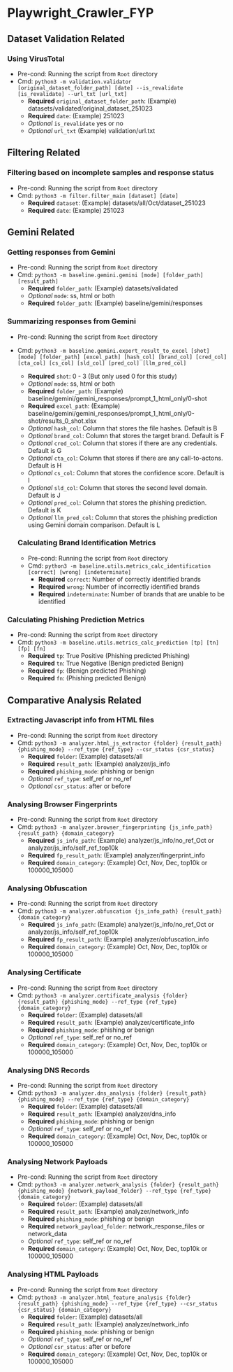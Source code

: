 # Playwright_Crawler_FYP

## Dataset Validation Related 
### Using VirusTotal
* Pre-cond: Running the script from `Root` directory
* Cmd: `python3 -m validation.validator [original_dataset_folder_path] [date] --is_revalidate [is_revalidate] --url_txt [url_txt]` 
  * **Required** `original_dataset_folder_path`: (Example) datasets/validated/original_dataset_251023
  * **Required** `date`: (Example) 251023
  * *Optional* `is_revalidate` yes or no
  * *Optional* `url_txt` (Example) validation/url.txt



## Filtering Related
### Filtering based on incomplete samples and response status
* Pre-cond: Running the script from `Root` directory
* Cmd: `python3 -m filter.filter_main [dataset] [date]`
  * **Required** `dataset`: (Example) datasets/all/Oct/dataset_251023
  * **Required** `date`: (Example) 251023



## Gemini Related
### Getting responses from Gemini 
* Pre-cond: Running the script from `Root` directory
* Cmd: `python3 -m baseline.gemini.gemini [mode] [folder_path] [result_path]`
  * **Required** `folder_path`: (Example) datasets/validated 
  * *Optional* `mode`: ss, html or both
  * **Required** `folder_path`: (Example) baseline/gemini/responses


### Summarizing responses from Gemini
* Pre-cond: Running the script from `Root` directory
* Cmd: `python3 -m baseline.gemini.export_result_to_excel [shot] [mode] [folder_path] [excel_path] [hash_col] [brand_col] [cred_col] [cta_col] [cs_col] [sld_col] [pred_col] [llm_pred_col]`
  * **Required** `shot`: 0 - 3 (But only used 0 for this study)
  * *Optional* `mode`: ss, html or both
  * **Required** `folder_path`: (Example) baseline/gemini/gemini_responses/prompt_1_html_only/0-shot
  * **Required** `excel_path`: (Example) baseline/gemini/gemini_responses/prompt_1_html_only/0-shot/results_0_shot.xlsx
  * *Optional* `hash_col`: Column that stores the file hashes. Default is B
  * *Optional* `brand_col`: Column that stores the target brand. Default is F
  * *Optional* `cred_col`: Column that stores if there are any credentials. Default is G
  * *Optional* `cta_col`: Column that stores if there are any call-to-actons. Default is H
  * *Optional* `cs_col`: Column that stores the confidence score. Default is I
  * *Optional* `sld_col`: Column that stores the second level domain. Default is J
  * *Optional* `pred_col`: Column that stores the phishing prediction. Default is K
  * *Optional* `llm_pred_col`: Column that stores the phishing prediction using Gemini domain comparison. Default is L


  ### Calculating Brand Identification Metrics
  * Pre-cond: Running the script from `Root` directory
  * Cmd: `python3 -m baseline.utils.metrics_calc_identification [correct] [wrong] [indeterminate]`
    * **Required** `correct`: Number of correctly identified brands
    * **Required** `wrong`: Number of incorrectly identified brands
    * **Required** `indeterminate`: Number of brands that are unable to be identified


 ### Calculating Phishing Prediction Metrics
  * Pre-cond: Running the script from `Root` directory
  * Cmd: `python3 -m baseline.utils.metrics_calc_prediction [tp] [tn] [fp] [fn]`
    * **Required** `tp`: True Positive (Phishing predicted Phishing)
    * **Required** `tn`: True Negative (Benign predicted Benign)
    * **Required** `fp`: (Benign predicted Phishing)
    * **Required** `fn`: (Phishing predicted Benign)



## Comparative Analysis Related
### Extracting Javascript info from HTML files
  * Pre-cond: Running the script from `Root` directory
  * Cmd: `python3 -m analyzer.html_js_extractor {folder} {result_path} {phishing_mode} --ref_type {ref_type} --csr_status {csr_status}` 
    * **Required** `folder`: (Example) datasets/all
    * **Required** `result_path`: (Example) analyzer/js_info
    * **Required** `phishing_mode`: phishing or benign
    * *Optional* `ref_type`: self_ref or no_ref
    * *Optional* `csr_status`: after or before


### Analysing Browser Fingerprints
  * Pre-cond: Running the script from `Root` directory
  * Cmd: `python3 -m analyzer.browser_fingerprinting {js_info_path} {result_path} {domain_category}`
    * **Required** `js_info_path`: (Example) analyzer/js_info/no_ref_Oct or analyzer/js_info/self_ref_top10k
    * **Required** `fp_result_path`: (Example) analyzer/fingerprint_info
    * **Required** `domain_category`: (Example) Oct, Nov, Dec, top10k or 100000_105000


### Analysing Obfuscation
  * Pre-cond: Running the script from `Root` directory
  * Cmd: `python3 -m analyzer.obfuscation {js_info_path} {result_path} {domain_category}`
    * **Required** `js_info_path`: (Example) analyzer/js_info/no_ref_Oct or analyzer/js_info/self_ref_top10k
    * **Required** `fp_result_path`: (Example) analyzer/obfuscation_info
    * **Required** `domain_category`: (Example) Oct, Nov, Dec, top10k or 100000_105000  


### Analysing Certificate
  * Pre-cond: Running the script from `Root` directory
  * Cmd: `python3 -m analyzer.certificate_analysis {folder} {result_path} {phishing_mode} --ref_type {ref_type} {domain_category}`
    * **Required** `folder`: (Example) datasets/all
    * **Required** `result_path`: (Example) analyzer/certificate_info
    * **Required** `phishing_mode`: phishing or benign
    * *Optional* `ref_type`: self_ref or no_ref
    * **Required** `domain_category`: (Example) Oct, Nov, Dec, top10k or 100000_105000  
  

### Analysing DNS Records
  * Pre-cond: Running the script from `Root` directory
  * Cmd: `python3 -m analyzer.dns_analysis {folder} {result_path} {phishing_mode} --ref_type {ref_type} {domain_category}`
    * **Required** `folder`: (Example) datasets/all
    * **Required** `result_path`: (Example) analyzer/dns_info
    * **Required** `phishing_mode`: phishing or benign
    * *Optional* `ref_type`: self_ref or no_ref
    * **Required** `domain_category`: (Example) Oct, Nov, Dec, top10k or 100000_105000  
  

### Analysing Network Payloads
  * Pre-cond: Running the script from `Root` directory
  * Cmd: `python3 -m analyzer.network_analysis {folder} {result_path} {phishing_mode} {network_payload_folder} --ref_type {ref_type} {domain_category}`
    * **Required** `folder`: (Example) datasets/all
    * **Required** `result_path`: (Example) analyzer/network_info
    * **Required** `phishing_mode`: phishing or benign
    * **Required** `network_payload_folder`: network_response_files or network_data
    * *Optional* `ref_type`: self_ref or no_ref
    * **Required** `domain_category`: (Example) Oct, Nov, Dec, top10k or 100000_105000  


### Analysing HTML Payloads
  * Pre-cond: Running the script from `Root` directory
  * Cmd: `python3 -m analyzer.html_feature_analysis {folder} {result_path} {phishing_mode} --ref_type {ref_type} --csr_status {csr_status} {domain_category}`
    * **Required** `folder`: (Example) datasets/all
    * **Required** `result_path`: (Example) analyzer/network_info
    * **Required** `phishing_mode`: phishing or benign
    * *Optional* `ref_type`: self_ref or no_ref
    * *Optional* `csr_status`: after or before
    * **Required** `domain_category`: (Example) Oct, Nov, Dec, top10k or 100000_105000  